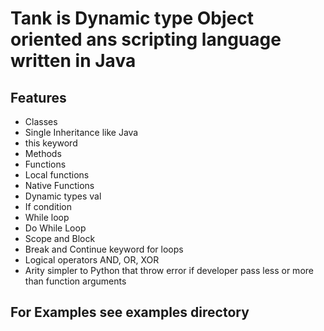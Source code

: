 # Tank is Dynamic type Object oriented ans scripting language written in Java

## Features
- Classes
- Single Inheritance like Java
- this keyword
- Methods
- Functions
- Local functions
- Native Functions
- Dynamic types val
- If condition
- While loop
- Do While Loop
- Scope and Block
- Break and Continue keyword for loops
- Logical operators AND, OR, XOR
- Arity simpler to Python that throw error if developer pass less or more than function arguments

## For Examples see examples directory

